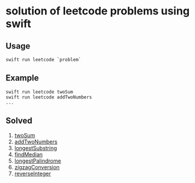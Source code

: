 # solution of leetcode problems using swift 

## Usage
    swift run leetcode `problem`

## Example
    swift run leetcode twoSum
    swift run leetcode addTwoNumbers
    ...

## Solved
1. [twoSum](https://leetcode.com/problems/two-sum/description/)
2. [addTwoNumbers](https://leetcode.com/problems/add-two-numbers/description/)
3. [longestSubstring](https://leetcode.com/problems/longest-substring-without-repeating-characters/description/)  
4. [findMedian](https://leetcode.com/problems/median-of-two-sorted-arrays/description/)
5. [longestPalindrome](https://leetcode.com/problems/longest-palindromic-substring/description/)
6. [zigzagConversion](https://leetcode.com/problems/zigzag-conversion/description/)
7. [reverseInteger](https://leetcode.com/problems/reverse-integer/description/)